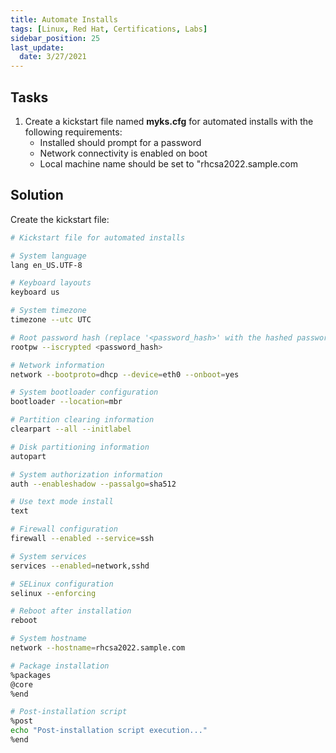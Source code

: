 ```yaml
---
title: Automate Installs
tags: [Linux, Red Hat, Certifications, Labs]
sidebar_position: 25
last_update:
  date: 3/27/2021
---
```


## Tasks

1. Create a kickstart file named **myks.cfg** for automated installs with the following requirements:
    - Installed should prompt for a password
    - Network connectivity is enabled on boot
    - Local machine name should be set to "rhcsa2022.sample.com


## Solution

Create the kickstart file:

```bash
# Kickstart file for automated installs

# System language
lang en_US.UTF-8

# Keyboard layouts
keyboard us

# System timezone
timezone --utc UTC

# Root password hash (replace '<password_hash>' with the hashed password)
rootpw --iscrypted <password_hash>

# Network information
network --bootproto=dhcp --device=eth0 --onboot=yes

# System bootloader configuration
bootloader --location=mbr

# Partition clearing information
clearpart --all --initlabel

# Disk partitioning information
autopart

# System authorization information
auth --enableshadow --passalgo=sha512

# Use text mode install
text

# Firewall configuration
firewall --enabled --service=ssh

# System services
services --enabled=network,sshd

# SELinux configuration
selinux --enforcing

# Reboot after installation
reboot

# System hostname
network --hostname=rhcsa2022.sample.com

# Package installation
%packages
@core
%end

# Post-installation script
%post
echo "Post-installation script execution..."
%end
```